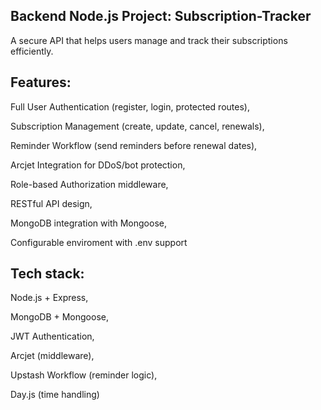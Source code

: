 ## Backend Node.js Project: Subscription-Tracker 

A secure API that helps users manage and track their subscriptions efficiently. 



## Features: 

Full User Authentication (register, login, protected routes),

Subscription Management (create, update, cancel, renewals),

Reminder Workflow (send reminders before renewal dates),

Arcjet Integration for DDoS/bot protection,

Role-based Authorization middleware,

RESTful API design,

MongoDB integration with Mongoose,

Configurable enviroment with .env support

## Tech stack: 

Node.js + Express,

MongoDB + Mongoose,

JWT Authentication,

Arcjet (middleware),

Upstash Workflow (reminder logic),

Day.js (time handling)
